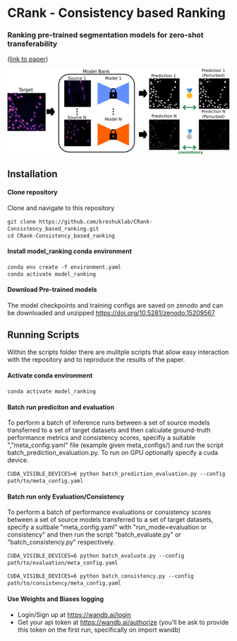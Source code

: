 # CRank - Consistency based Ranking
### Ranking pre-trained segmentation models for zero-shot transferability 
([link to paper](https://arxiv.org/abs/2503.00450))

![Fig1](./figures/MICCAI_intro_figure.svg)


## Installation
#### Clone repository

Clone and navigate to this repository

```
git clone https://github.com/kreshuklab/CRank-Consistency_based_ranking.git
cd CRank-Consistency_based_ranking
```

#### Install model_ranking conda environment

```
conda env create -f environment.yaml
conda activate model_ranking
```

#### Download Pre-trained models

The model checkpoints and training configs are saved on zenodo and can be downloaded and unzipped https://doi.org/10.5281/zenodo.15209567


## Running Scripts

Within the scripts folder there are mulitple scripts that allow easy interaction with the repository and to reproduce the results of the paper.

#### Activate conda environment

```
conda activate model_ranking
```

#### Batch run prediciton and evaluation
To perform a batch of inference runs between a set of source models transferred to a set of target datasets and then calculate ground-truth performance metrics and consistency scores, specifiy a suitable ","meta_config.yaml" file (example given meta_configs/) and run the script batch_prediction_evaluation.py. To run on GPU optionally specify a cuda device.

```
CUDA_VISIBLE_DEVICES=6 python batch_prediction_evaluation.py --config path/to/meta_config.yaml
```

#### Batch run only Evaluation/Consistency
To perform a batch of performance evaluations or consistency scores between a set of source models transferred to a set of target datasets, specify a suitbale "meta_config.yaml" with "run_mode=evaluation or consistency" and then run the script "batch_evaluate.py" or "batch_consistency.py" respectively.

```
CUDA_VISIBLE_DEVICES=6 python batch_evaluate.py --config path/to/evaluation/meta_config.yaml
```

```
CUDA_VISIBLE_DEVICES=6 python batch_consistency.py --config path/to/consistency/meta_config.yaml
```


#### Use Weights and Biases logging
- Login/Sign up at https://wandb.ai/login
- Get your api token at https://wandb.ai/authorize (you'll be ask to provide this token on the first run, specifically on import wandb)





